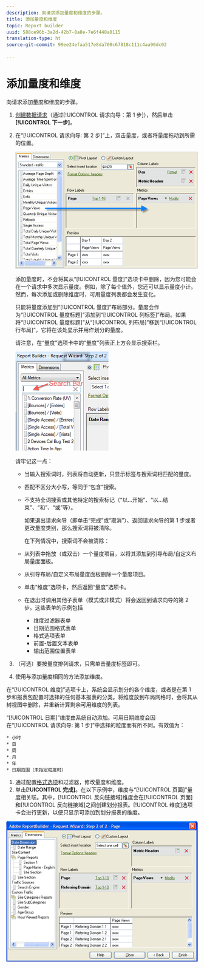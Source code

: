 ```yaml
---
description: 向请求添加量度和维度的步骤。
title: 添加量度和维度
topic: Report builder
uuid: 588ce96b-3a2d-42b7-8a8e-7e6f448a0115
translation-type: ht
source-git-commit: 99ee24efaa517e8da700c67818c111c4aa90dc02

---
```



# 添加量度和维度

向请求添加量度和维度的步骤。

1. [创建数据请求](/help/analyze/report-builder/data-requests/data-requests.md)（通过[!UICONTROL 请求向导：第 1 步]），然后单击&#x200B;**[!UICONTROL 下一步]**。
1. 在“[!UICONTROL 请求向导: 第 2 步]”上，双击量度，或者将量度拖动到所需的位置。

   ![步骤信息](assets/adding_metrics.png)

   添加量度时，不会将其从“[!UICONTROL 量度]”选项卡中删除，因为您可能会在一个请求中多次显示量度。例如，除了每个值外，您还可以显示量度小计。然而，每次添加或删除维度时，可用量度列表都会发生变化。

   只能将量度添加到“[!UICONTROL 量度]”布局部分。量度会作为“[!UICONTROL 量度标题]”添加到“[!UICONTROL 列标签]”布局。如果将“[!UICONTROL 量度标题]”从“[!UICONTROL 列布局]”移到“[!UICONTROL 行布局]”，它将在该处显示并用作划分的量度。

   请注意，在“量度”选项卡中的“量度”列表正上方会显示搜索栏。

   ![](assets/search_bar_metric.png)

   请牢记这一点：

   * 当输入搜索词时，列表将自动更新，只显示标签与搜索词相匹配的量度。
   * 匹配不区分大小写，等同于“包含”搜索。
   * 不支持全词搜索或其他特定的搜索标记（“以...开始”、“以...结束”、“和”、“或”等）。

      如果退出请求向导（即单击“完成”或“取消”）、返回请求向导的第 1 步或者更改量度类别，那么搜索词将被清除。

      在下列情况中，搜索词不会被清除：

   * 从列表中拖放（或双击）一个量度项目，以将其添加到引导布局/自定义布局量度面板。
   * 从引导布局/自定义布局量度面板删除一个量度项目。
   * 单击“维度”选项卡，然后返回“量度”选项卡。
   * 在退出时调用其他子表单（模式或非模式）将会返回到请求向导的第 2 步。这些表单的示例包括

      * 维度过滤器表单
      * 日期范围格式表单
      * 格式选项表单
      * 前置-后置文本表单
      * 输出范围位置表单

1. （可选）要按量度排列请求，只需单击量度标签即可。
1. 使用与添加量度相同的方法添加维度。

在“[!UICONTROL 维度]”选项卡上，系统会显示划分的各个维度，或者是在第 1 步和报表包配置时选择的任何基本报表的分类。将维度放到布局网格时，会将其从树视图中删除，并重新计算剩余可用维度的列表。

“[!UICONTROL 日期]”维度由系统自动添加。可用日期维度会因在“[!UICONTROL 请求向导: 第 1 步]”中选择的粒度而有所不同。有效值为：

    * 小时
    * 日
    * 周
    * 月
    * 年
    * 日期范围（未指定粒度时）

1. 通过配置[格式选项](/help/analyze/report-builder/layout/t-format-display-headers.md)和过滤器，修改量度和维度。
1. 单击&#x200B;**[!UICONTROL 完成]**。在以下示例中，维度与“[!UICONTROL 页面]”量度相关联。其中，[!UICONTROL 反向链接域]维度会在[!UICONTROL 页面]和[!UICONTROL 反向链接域]之间创建划分报表。[!UICONTROL 维度]选项卡会进行更新，以便只显示可添加到划分报表的维度。

![](assets/page_pageview_02.png)
